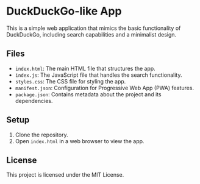 # DuckDuckGo-like App

This is a simple web application that mimics the basic functionality of DuckDuckGo, including search capabilities and a minimalist design.

## Files

- `index.html`: The main HTML file that structures the app.
- `index.js`: The JavaScript file that handles the search functionality.
- `styles.css`: The CSS file for styling the app.
- `manifest.json`: Configuration for Progressive Web App (PWA) features.
- `package.json`: Contains metadata about the project and its dependencies.

## Setup

1. Clone the repository.
2. Open `index.html` in a web browser to view the app.

## License

This project is licensed under the MIT License.
